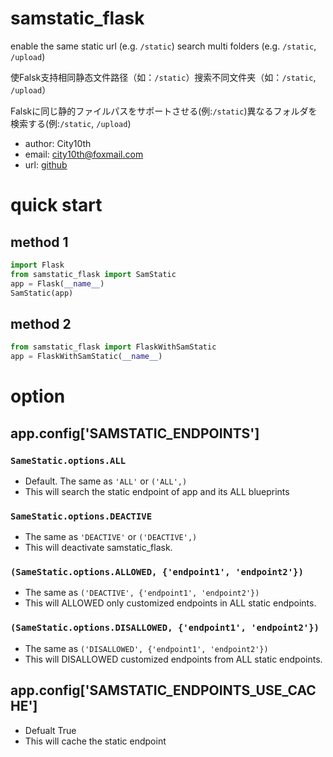 # samstatic_flask
enable the same static url (e.g. `/static`) search multi folders (e.g. `/static`, `/upload`) 

使Falsk支持相同静态文件路径（如：`/static`）搜索不同文件夹（如：`/static`, `/upload`）

Falskに同じ静的ファイルパスをサポートさせる(例:`/static`)異なるフォルダを検索する(例:`/static`, `/upload`)

* author: City10th
* email: city10th@foxmail.com
* url: [github](https://github.com/city10th/samstatic_flask)

# quick start
## method 1

```python
import Flask
from samstatic_flask import SamStatic
app = Flask(__name__)
SamStatic(app)
```
## method 2
```python
from samstatic_flask import FlaskWithSamStatic
app = FlaskWithSamStatic(__name__)
```

# option
## app.config['SAMSTATIC_ENDPOINTS']
### `SameStatic.options.ALL`
- Default. The same as `'ALL'` or `('ALL',)`
- This will search the static endpoint of app and its ALL blueprints
### `SameStatic.options.DEACTIVE`
- The same as `'DEACTIVE'` or `('DEACTIVE',)`
- This will deactivate samstatic_flask.
### `(SameStatic.options.ALLOWED, {'endpoint1', 'endpoint2'})`
- The same as `('DEACTIVE', {'endpoint1', 'endpoint2'})`
- This will ALLOWED only customized endpoints in ALL static endpoints.
### `(SameStatic.options.DISALLOWED, {'endpoint1', 'endpoint2'})`
- The same as `('DISALLOWED', {'endpoint1', 'endpoint2'})`
- This will DISALLOWED customized endpoints from ALL static endpoints.
## app.config['SAMSTATIC_ENDPOINTS_USE_CACHE']
- Defualt True
- This will cache the static endpoint